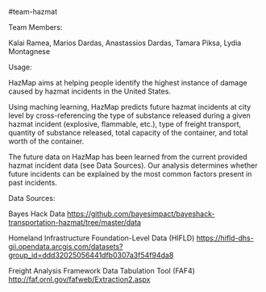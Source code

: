 #team-hazmat

Team Members:

Kalai Ramea, Marios Dardas, Anastassios Dardas, Tamara Piksa, Lydia Montagnese

Usage:

HazMap aims at helping people identify the highest instance of damage caused by hazmat incidents in the United States.

Using maching learning, HazMap predicts future hazmat incidents at city level by cross-referencing the type of substance released during a given hazmat incident (explosive, flammable, etc.), type of freight transport, quantity of substance released, total capacity of the container, and total worth of the container.

The future data on HazMap has been learned from the current provided hazmat incident data (see Data Sources). Our analysis determines whether future incidents can be explained by the most common factors present in past incidents. 

Data Sources:

Bayes Hack Data
https://github.com/bayesimpact/bayeshack-transportation-hazmat/tree/master/data

Homeland Infrastructure Foundation-Level Data (HIFLD)
https://hifld-dhs-gii.opendata.arcgis.com/datasets?group_id=ddd32025056441dfb0307a3f54f94da8

Freight Analysis Framework Data Tabulation Tool (FAF4)
http://faf.ornl.gov/fafweb/Extraction2.aspx

